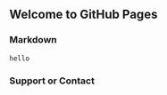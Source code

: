 ## Welcome to GitHub Pages


### Markdown



```markdown
hello
```


###



### Support or Contact

